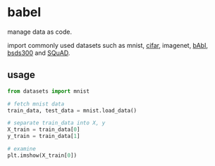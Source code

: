 # babel
manage data as code. 

import commonly used datasets such as mnist, [cifar](https://www.cs.toronto.edu/~kriz/cifar.html), imagenet, [bAbI](https://research.fb.com/downloads/babi/), [bsds300](https://www2.eecs.berkeley.edu/Research/Projects/CS/vision/bsds/) and [SQuAD](https://rajpurkar.github.io/SQuAD-explorer/).

## usage
```python
from datasets import mnist

# fetch mnist data
train_data, test_data = mnist.load_data()  

# separate train_data into X, y
X_train = train_data[0]
y_train = train_data[1]

# examine
plt.imshow(X_train[0])
```
